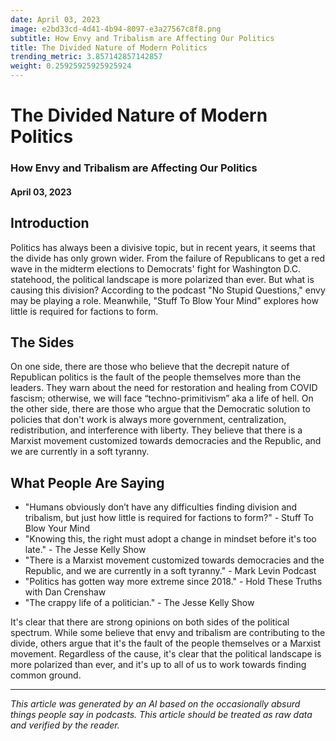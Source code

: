```yaml
---
date: April 03, 2023
image: e2bd33cd-4d41-4b94-8097-e3a27567c8f8.png
subtitle: How Envy and Tribalism are Affecting Our Politics
title: The Divided Nature of Modern Politics
trending_metric: 3.857142857142857
weight: 0.25925925925925924
---
```

# The Divided Nature of Modern Politics
### How Envy and Tribalism are Affecting Our Politics
#### April 03, 2023

## Introduction
Politics has always been a divisive topic, but in recent years, it seems that the divide has only grown wider. From the failure of Republicans to get a red wave in the midterm elections to Democrats' fight for Washington D.C. statehood, the political landscape is more polarized than ever. But what is causing this division? According to the podcast "No Stupid Questions," envy may be playing a role. Meanwhile, "Stuff To Blow Your Mind" explores how little is required for factions to form. 

## The Sides
On one side, there are those who believe that the decrepit nature of Republican politics is the fault of the people themselves more than the leaders. They warn about the need for restoration and healing from COVID fascism; otherwise, we will face “techno-primitivism” aka a life of hell. On the other side, there are those who argue that the Democratic solution to policies that don't work is always more government, centralization, redistribution, and interference with liberty. They believe that there is a Marxist movement customized towards democracies and the Republic, and we are currently in a soft tyranny. 

## What People Are Saying
- "Humans obviously don’t have any difficulties finding division and tribalism, but just how little is required for factions to form?" - Stuff To Blow Your Mind
- "Knowing this, the right must adopt a change in mindset before it's too late." - The Jesse Kelly Show
- "There is a Marxist movement customized towards democracies and the Republic, and we are currently in a soft tyranny." - Mark Levin Podcast
- "Politics has gotten way more extreme since 2018." - Hold These Truths with Dan Crenshaw
- "The crappy life of a politician." - The Jesse Kelly Show

It's clear that there are strong opinions on both sides of the political spectrum. While some believe that envy and tribalism are contributing to the divide, others argue that it's the fault of the people themselves or a Marxist movement. Regardless of the cause, it's clear that the political landscape is more polarized than ever, and it's up to all of us to work towards finding common ground.

 --- 

*This article was generated by an AI based on the occasionally absurd things people say in podcasts. This article should be treated as raw data and verified by the reader.*